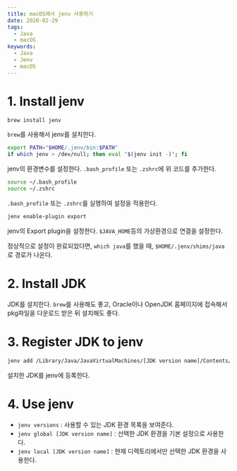 ```yaml
---
title: macOS에서 jenv 사용하기
date: 2020-02-29
tags:
  - Java
  - macOS
keywords:
  - Java
  - Jenv
  - macOS
---
```


# 1. Install jenv

```bash
brew install jenv
```
`brew`를 사용해서 jenv를 설치한다.


```bash
export PATH="$HOME/.jenv/bin:$PATH"
if which jenv > /dev/null; then eval "$(jenv init -)"; fi
```
jenv의 환경변수를 설정한다.
`.bash_profile` 또는 `.zshrc`에 위 코드를 추가한다.


```bash
source ~/.bash_profile
source ~/.zshrc
```
`.bash_profile` 또는 `.zshrc`를 실행하여 설정을 적용한다.


```bash
jenv enable-plugin export
```
jenv의 Export plugin을 설정한다.
`$JAVA_HOME`등의 가상환경으로 연결을 설정한다.

정상적으로 설정이 완료되었다면, `which java`를 했을 때, `$HOME/.jenv/shims/java`로 경로가 나온다.


# 2. Install JDK
JDK를 설치한다.
`brew`를 사용해도 좋고, Oracle이나 OpenJDK 홈페이지에 접속해서 pkg파일을 다운로드 받은 뒤 설치해도 좋다.


# 3. Register JDK to jenv
```bash
jenv add /Library/Java/JavaVirtualMachines/[JDK version name]/Contents/Home/
```
설치한 JDK를 jenv에 등록한다.

# 4. Use jenv
  * `jenv versions` : 사용할 수 있는 JDK 환경 목록을 보여준다.
  * `jenv global [JDK version name]` : 선택한 JDK 환경을 기본 설정으로 사용한다.
  * `jenv local [JDK version name]` : 현재 디렉토리에서만 선택한 JDK 환경을 사용한다.